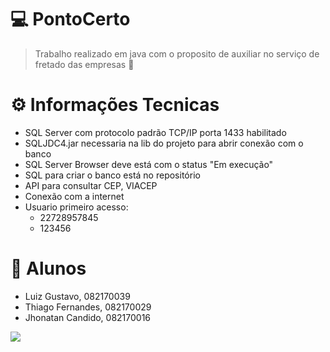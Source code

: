 # 💻 **PontoCerto**

> Trabalho realizado em java com o proposito de auxiliar no serviço de fretado das empresas :bus:

# :gear: **Informações Tecnicas**
- SQL Server com protocolo padrão TCP/IP porta 1433 habilitado
- SQLJDC4.jar necessaria na lib do projeto para abrir conexão com o banco
- SQL Server Browser deve está com o status "Em execução"
- SQL para criar o banco está no repositório
- API para consultar CEP, VIACEP
- Conexão com a internet
- Usuario primeiro acesso:
  - 22728957845
  - 123456

# 🚀 **Alunos**
- Luiz Gustavo, 082170039
- Thiago Fernandes, 082170029
- Jhonatan Candido, 082170016

<img src="https://cdn.dribbble.com/users/2401141/screenshots/5487982/developers-gif-showcase.gif">
